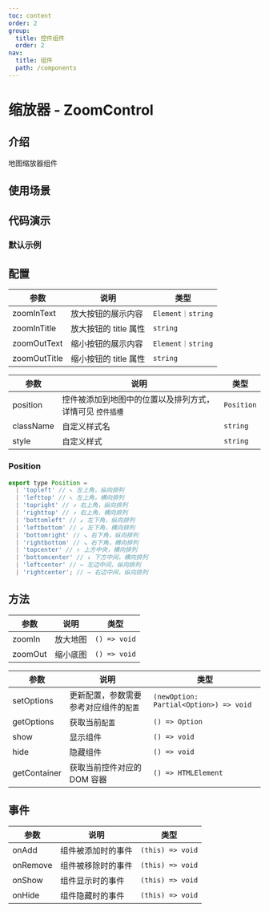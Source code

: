 ```yaml
---
toc: content
order: 2
group:
  title: 控件组件
  order: 2
nav:
  title: 组件
  path: /components
---
```


# 缩放器 - ZoomControl

## 介绍

地图缩放器组件

## 使用场景

## 代码演示

### 默认示例

<code src="./demos/default.tsx" defaultShowCode compact></code>

## 配置

| 参数         | 说明                  | 类型              |
| ------------ | --------------------- | ----------------- |
| zoomInText   | 放大按钮的展示内容    | `Element｜string` |
| zoomInTitle  | 放大按钮的 title 属性 | `string`          |
| zoomOutText  | 缩小按钮的展示内容    | `Element｜string` |
| zoomOutTitle | 缩小按钮的 title 属性 | `string`          |

| 参数      | 说明                                                      | 类型       |
| --------- | --------------------------------------------------------- | ---------- |
| position  | 控件被添加到地图中的位置以及排列方式，详情可见 `控件插槽` | `Position` |
| className | 自定义样式名                                              | `string`   |
| style     | 自定义样式                                                | `string`   |

### Position

```js
export type Position =
  | 'topleft' // ↖ 左上角，纵向排列
  | 'lefttop' // ↖ 左上角，横向排列
  | 'topright' // ↗ 右上角，纵向排列
  | 'righttop' // ↗ 右上角，横向排列
  | 'bottomleft' // ↙ 左下角，纵向排列
  | 'leftbottom' // ↙ 左下角，横向排列
  | 'bottomright' // ↘ 右下角，纵向排列
  | 'rightbottom' // ↘ 右下角，横向排列
  | 'topcenter' // ↑ 上方中央，横向排列
  | 'bottomcenter' // ↓ 下方中间，横向排列
  | 'leftcenter' // ← 左边中间，纵向排列
  | 'rightcenter'; // → 右边中间，纵向排列
```

## 方法

| 参数    | 说明     | 类型         |
| ------- | -------- | ------------ |
| zoomIn  | 放大地图 | `() => void` |
| zoomOut | 缩小底图 | `() => void` |

| 参数         | 说明                                   | 类型                                   |
| ------------ | -------------------------------------- | -------------------------------------- |
| setOptions   | 更新配置，参数需要参考对应组件的`配置` | `(newOption: Partial<Option>) => void` |
| getOptions   | 获取当前`配置`                         | `() => Option`                         |
| show         | 显示组件                               | `() => void`                           |
| hide         | 隐藏组件                               | `() => void`                           |
| getContainer | 获取当前控件对应的 DOM 容器            | `() => HTMLElement`                    |

## 事件

| 参数     | 说明               | 类型             |
| -------- | ------------------ | ---------------- |
| onAdd    | 组件被添加时的事件 | `(this) => void` |
| onRemove | 组件被移除时的事件 | `(this) => void` |
| onShow   | 组件显示时的事件   | `(this) => void` |
| onHide   | 组件隐藏时的事件   | `(this) => void` |
